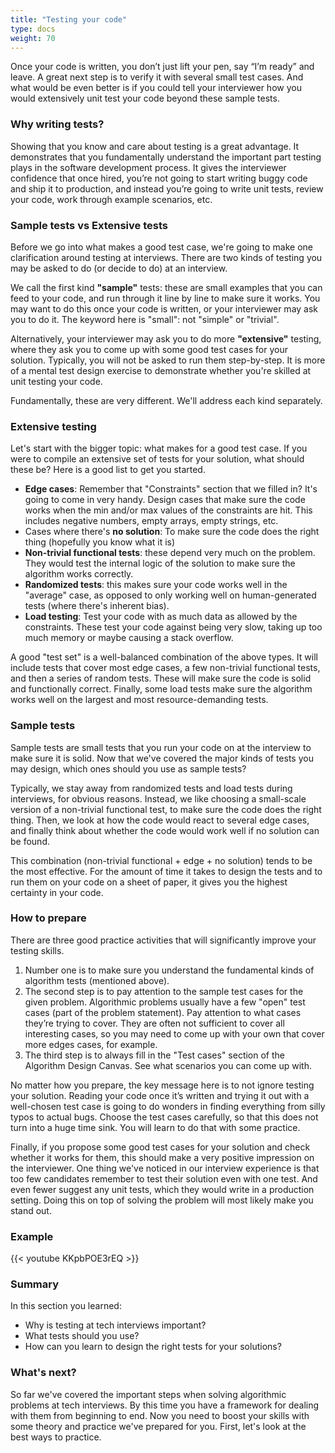 ```yaml
---
title: "Testing your code"
type: docs
weight: 70
---
```

Once your code is written, you don’t just lift your pen, say “I’m ready” and leave. A great next step is to verify it with several small test cases. And what would be even better is if you could tell your interviewer how you would extensively unit test your code beyond these sample tests.

### Why writing tests?

Showing that you know and care about testing is a great advantage. It demonstrates that you fundamentally understand the important part testing plays in the software development process. It gives the interviewer confidence that once hired, you’re not going to start writing buggy code and ship it to production, and instead you’re going to write unit tests, review your code, work through example scenarios, etc.

### Sample tests vs Extensive tests

Before we go into what makes a good test case, we're going to make one clarification around testing at interviews. There are two kinds of testing you may be asked to do (or decide to do) at an interview.

We call the first kind **"sample"** tests: these are small examples that you can feed to your code, and run through it line by line to make sure it works. You may want to do this once your code is written, or your interviewer may ask you to do it. The keyword here is "small": not "simple" or "trivial".

Alternatively, your interviewer may ask you to do more **"extensive"** testing, where they ask you to come up with some good test cases for your solution. Typically, you will not be asked to run them step-by-step. It is more of a mental test design exercise to demonstrate whether you're skilled at unit testing your code.

Fundamentally, these are very different. We'll address each kind separately.

### Extensive testing

Let's start with the bigger topic: what makes for a good test case. If you were to compile an extensive set of tests for your solution, what should these be? Here is a good list to get you started.

- **Edge cases**: Remember that "Constraints" section that we filled in? It's going to come in very handy. Design cases that make sure the code works when the min and/or max values of the constraints are hit. This includes negative numbers, empty arrays, empty strings, etc.
- Cases where there's **no solution**: To make sure the code does the right thing (hopefully you know what it is)
- **Non-trivial functional tests**: these depend very much on the problem. They would test the internal logic of the solution to make sure the algorithm works correctly.
- **Randomized tests**: this makes sure your code works well in the "average" case, as opposed to only working well on human-generated tests (where there's inherent bias).
- **Load testing**: Test your code with as much data as allowed by the constraints. These test your code against being very slow, taking up too much memory or maybe causing a stack overflow.

A good "test set" is a well-balanced combination of the above types. It will include tests that cover most edge cases, a few non-trivial functional tests, and then a series of random tests. These will make sure the code is solid and functionally correct. Finally, some load tests make sure the algorithm works well on the largest and most resource-demanding tests.

### Sample tests

Sample tests are small tests that you run your code on at the interview to make sure it is solid. Now that we've covered the major kinds of tests you may design, which ones should you use as sample tests?

Typically, we stay away from randomized tests and load tests during interviews, for obvious reasons. Instead, we like choosing a small-scale version of a non-trivial functional test, to make sure the code does the right thing. Then, we look at how the code would react to several edge cases, and finally think about whether the code would work well if no solution can be found.

This combination (non-trivial functional + edge + no solution) tends to be the most effective. For the amount of time it takes to design the tests and to run them on your code on a sheet of paper, it gives you the highest certainty in your code.

### How to prepare

There are three good practice activities that will significantly improve your testing skills.

1. Number one is to make sure you understand the fundamental kinds of algorithm tests (mentioned above).
2. The second step is to pay attention to the sample test cases for the given problem. Algorithmic problems usually have a few "open" test cases (part of the problem statement). Pay attention to what cases they’re trying to cover. They are often not sufficient to cover all interesting cases, so you may need to come up with your own that cover more edges cases, for example.
3. The third step is to always fill in the "Test cases" section of the Algorithm Design Canvas. See what scenarios you can come up with.

No matter how you prepare, the key message here is to not ignore testing your solution. Reading your code once it’s written and trying it out with a well-chosen test case is going to do wonders in finding everything from silly typos to actual bugs. Choose the test cases carefully, so that this does not turn into a huge time sink. You will learn to do that with some practice.

Finally, if you propose some good test cases for your solution and check whether it works for them, this should make a very positive impression on the interviewer. One thing we've noticed in our interview experience is that too few candidates remember to test their solution even with one test. And even fewer suggest any unit tests, which they would write in a production setting. Doing this on top of solving the problem will most likely make you stand out.

### Example

<div class="row">
<div class="col-md-8 col-md-offset-2">
<div class="embed-responsive embed-responsive-16by9 text-center">
{{< youtube KKpbPOE3rEQ >}}
</div>
</div>
</div>

### Summary

In this section you learned:

- Why is testing at tech interviews important?
- What tests should you use?
- How can you learn to design the right tests for your solutions?

### What's next?

So far we've covered the important steps when solving algorithmic problems at tech interviews. By this time you have a framework for dealing with them from beginning to end. Now you need to boost your skills with some theory and practice we've prepared for you. First, let's look at the best ways to practice.

